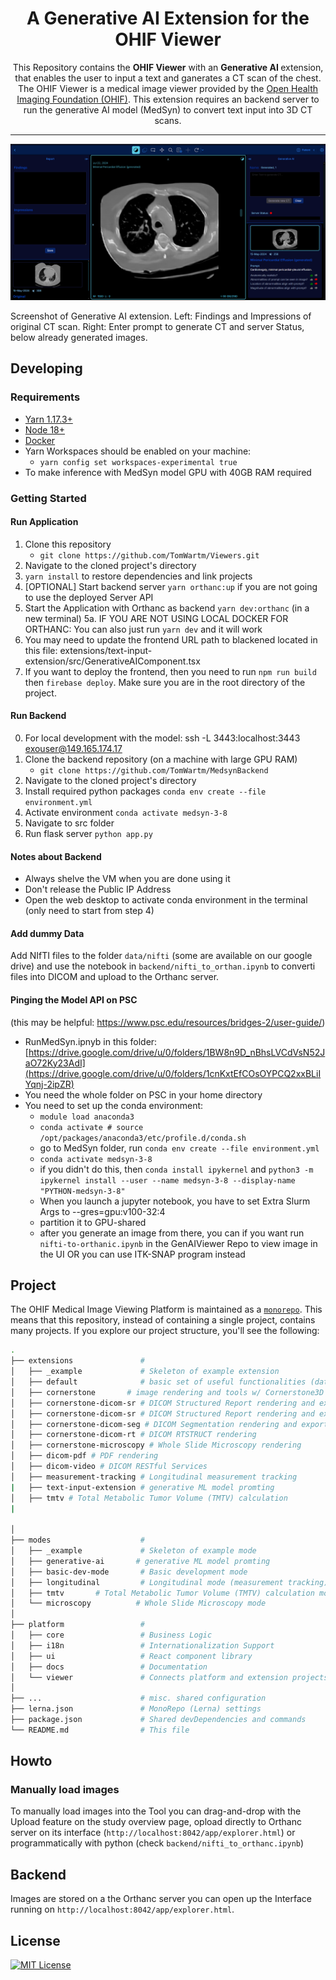 <!-- prettier-ignore-start -->
<!-- markdownlint-disable -->
<div align="center">
  <h1>A Generative AI Extension for the OHIF Viewer</h1>
  <p>This Repository contains the <strong>OHIF Viewer</strong> with an <strong>Generative AI </strong> extension, that enables the user to input a text and ganerates a CT scan of the chest. The OHIF Viewer is a medical image viewer
provided by the <a href="https://ohif.org/">Open Health Imaging Foundation (OHIF)</a>.  This extension requires an backend server to run the generative AI model (MedSyn) to convert text input into 3D CT scans.</p>
</div>

<hr />

<!-- prettier-ignore-end -->



<img src="viewer_overview.png" alt="Generative AI extension." />

Screenshot of Generative AI extension. Left: Findings and Impressions of original CT scan. Right: Enter prompt to generate CT and server Status, below already generated images.




## Developing
### Requirements

- [Yarn 1.17.3+](https://yarnpkg.com/en/docs/install)
- [Node 18+](https://nodejs.org/en/)
- [Docker](https://docs.docker.com/get-docker/)
- Yarn Workspaces should be enabled on your machine:
  - `yarn config set workspaces-experimental true`
- To make inference with MedSyn model GPU with 40GB RAM required


### Getting Started
#### Run Application
1. Clone this repository
   - `git clone https://github.com/TomWartm/Viewers.git`
2. Navigate to the cloned project's directory
3. `yarn install` to restore dependencies and link projects
4. [OPTIONAL] Start backend server `yarn orthanc:up` if you are not going to use the deployed Server API
5. Start the Application with Orthanc as backend `yarn dev:orthanc` (in a new terminal)
5a. IF YOU ARE NOT USING LOCAL DOCKER FOR ORTHANC: You can also just run `yarn dev` and it will work
6. You may need to update the frontend URL path to blackened located in this file: extensions/text-input-extension/src/GenerativeAIComponent.tsx
7. If you want to deploy the frontend, then you need to run `npm run build` then `firebase deploy`. Make sure you are in the root directory of the project.

#### Run Backend
0. For local development with the model: ssh -L 3443:localhost:3443 exouser@149.165.174.17
1. Clone the backend repository (on a machine with large GPU RAM)
    - `git clone https://github.com/TomWartm/MedsynBackend`
2. Navigate to the cloned project's directory
3. Install required python packages `conda env create --file environment.yml`
4. Activate environment `conda activate medsyn-3-8`
5. Navigate to src folder
6. Run flask server `python app.py`

#### Notes about Backend
- Always shelve the VM when you are done using it
- Don't release the Public IP Address
- Open the web desktop to activate conda environment in the terminal (only need to start from step 4)

#### Add dummy Data
Add NIfTI files to the folder `data/nifti` (some are available on our google drive) and use the notebook in `backend/nifti_to_orthan.ipynb` to converti files into DICOM and upload to the Orthanc server.

#### Pinging the Model API on PSC
(this may be helpful: https://www.psc.edu/resources/bridges-2/user-guide/)
* RunMedSyn.ipnyb in this folder: [https://drive.google.com/drive/u/0/folders/1BW8n9D_nBhsLVCdVsN52JaO72Ky23AdI](https://drive.google.com/drive/u/0/folders/1cnKxtEfCOsOYPCQ2xxBLiIYqnj-2ipZR)
* You need the whole folder on PSC in your home directory
* You need to set up the conda environment:
    - `module load anaconda3`
    - `conda activate # source /opt/packages/anaconda3/etc/profile.d/conda.sh`
    - go to MedSyn folder, run `conda env create --file environment.yml`
    - `conda activate medsyn-3-8`
    - if you didn't do this, then `conda install ipykernel` and `python3 -m ipykernel install --user --name medsyn-3-8 --display-name "PYTHON-medsyn-3-8"`
    - When you launch a jupyter notebook, you have to set Extra Slurm Args to --gres=gpu:v100-32:4
    - partition it to GPU-shared
    - after you generate an image from there, you can if you want run `nifti-to-orthanic.ipynb` in the GenAIViewer Repo to view image in the UI OR you can use ITK-SNAP program instead


## Project

The OHIF Medical Image Viewing Platform is maintained as a
[`monorepo`][monorepo]. This means that this repository, instead of containing a
single project, contains many projects. If you explore our project structure,
you'll see the following:

```bash
.
├── extensions               #
│   ├── _example             # Skeleton of example extension
│   ├── default              # basic set of useful functionalities (datasources, panels, etc)
│   ├── cornerstone       # image rendering and tools w/ Cornerstone3D
│   ├── cornerstone-dicom-sr # DICOM Structured Report rendering and export
│   ├── cornerstone-dicom-sr # DICOM Structured Report rendering and export
│   ├── cornerstone-dicom-seg # DICOM Segmentation rendering and export
│   ├── cornerstone-dicom-rt # DICOM RTSTRUCT rendering
│   ├── cornerstone-microscopy # Whole Slide Microscopy rendering
│   ├── dicom-pdf # PDF rendering
│   ├── dicom-video # DICOM RESTful Services
│   ├── measurement-tracking # Longitudinal measurement tracking
|   ├── text-input-extension # generative ML model promting
│   ├── tmtv # Total Metabolic Tumor Volume (TMTV) calculation
|

│
├── modes                    #
│   ├── _example             # Skeleton of example mode
│   ├── generative-ai       # generative ML model promting
│   ├── basic-dev-mode       # Basic development mode
│   ├── longitudinal         # Longitudinal mode (measurement tracking)
│   ├── tmtv       # Total Metabolic Tumor Volume (TMTV) calculation mode
│   └── microscopy          # Whole Slide Microscopy mode
│
├── platform                 #
│   ├── core                 # Business Logic
│   ├── i18n                 # Internationalization Support
│   ├── ui                   # React component library
│   ├── docs                 # Documentation
│   └── viewer               # Connects platform and extension projects
│
├── ...                      # misc. shared configuration
├── lerna.json               # MonoRepo (Lerna) settings
├── package.json             # Shared devDependencies and commands
└── README.md                # This file
```

## Howto
### Manually load images
To manually load images into the Tool you can drag-and-drop with the Upload feature on the study overview page, opload directly to Orthanc server on its interface (`http://localhost:8042/app/explorer.html`) or programmatically with python (check `backend/nifti_to_orthanc.ipynb`)

## Backend
Images are stored on a the Orthanc server you can open up the Interface running on `http://localhost:8042/app/explorer.html`.

## License
[![MIT License][license-image]][license-url]


<!--
  Links
  -->

<!-- prettier-ignore-start -->
<!-- Badges -->
[lerna-image]: https://img.shields.io/badge/maintained%20with-lerna-cc00ff.svg
[lerna-url]: https://lerna.js.org/
[netlify-image]: https://api.netlify.com/api/v1/badges/32708787-c9b0-4634-b50f-7ca41952da77/deploy-status
[netlify-url]: https://app.netlify.com/sites/ohif-dev/deploys
[all-contributors-image]: https://img.shields.io/badge/all_contributors-0-orange.svg?style=flat-square
[circleci-image]: https://circleci.com/gh/OHIF/Viewers.svg?style=svg
[circleci-url]: https://circleci.com/gh/OHIF/Viewers
[codecov-image]: https://codecov.io/gh/OHIF/Viewers/branch/master/graph/badge.svg
[codecov-url]: https://codecov.io/gh/OHIF/Viewers/branch/master
[prettier-image]: https://img.shields.io/badge/code_style-prettier-ff69b4.svg?style=flat-square
[prettier-url]: https://github.com/prettier/prettier
[semantic-image]: https://img.shields.io/badge/%20%20%F0%9F%93%A6%F0%9F%9A%80-semantic--release-e10079.svg
[semantic-url]: https://github.com/semantic-release/semantic-release
<!-- ROW -->
[npm-url]: https://npmjs.org/package/@ohif/app
[npm-downloads-image]: https://img.shields.io/npm/dm/@ohif/app.svg?style=flat-square
[npm-version-image]: https://img.shields.io/npm/v/@ohif/app.svg?style=flat-square
[docker-pulls-img]: https://img.shields.io/docker/pulls/ohif/viewer.svg?style=flat-square
[docker-image-url]: https://hub.docker.com/r/ohif/app
[license-image]: https://img.shields.io/badge/license-MIT-blue.svg?style=flat-square
[license-url]: LICENSE
[percy-image]: https://percy.io/static/images/percy-badge.svg
[percy-url]: https://percy.io/Open-Health-Imaging-Foundation/OHIF-Viewer
<!-- Links -->
[monorepo]: https://en.wikipedia.org/wiki/Monorepo
[how-to-fork]: https://help.github.com/en/articles/fork-a-repo
[how-to-clone]: https://help.github.com/en/articles/fork-a-repo#step-2-create-a-local-clone-of-your-fork
[ohif-architecture]: https://docs.ohif.org/architecture/index.html
[ohif-extensions]: https://docs.ohif.org/architecture/index.html
[deployment-docs]: https://docs.ohif.org/deployment/
[react-url]: https://reactjs.org/
[pwa-url]: https://developers.google.com/web/progressive-web-apps/
[ohif-viewer-url]: https://www.npmjs.com/package/@ohif/app
[configuration-url]: https://docs.ohif.org/configuring/
[extensions-url]: https://docs.ohif.org/extensions/
<!-- Platform -->
[platform-core]: platform/core/README.md
[core-npm]: https://www.npmjs.com/package/@ohif/core
[platform-i18n]: platform/i18n/README.md
[i18n-npm]: https://www.npmjs.com/package/@ohif/i18n
[platform-ui]: platform/ui/README.md
[ui-npm]: https://www.npmjs.com/package/@ohif/ui
[platform-viewer]: platform/app/README.md
[viewer-npm]: https://www.npmjs.com/package/@ohif/app
<!-- Extensions -->
[extension-cornerstone]: extensions/cornerstone/README.md
[cornerstone-npm]: https://www.npmjs.com/package/@ohif/extension-cornerstone
[extension-dicom-html]: extensions/dicom-html/README.md
[html-npm]: https://www.npmjs.com/package/@ohif/extension-dicom-html
[extension-dicom-microscopy]: extensions/dicom-microscopy/README.md
[microscopy-npm]: https://www.npmjs.com/package/@ohif/extension-dicom-microscopy
[extension-dicom-pdf]: extensions/dicom-pdf/README.md
[pdf-npm]: https://www.npmjs.com/package/@ohif/extension-dicom-pdf
[extension-vtk]: extensions/vtk/README.md
[vtk-npm]: https://www.npmjs.com/package/@ohif/extension-vtk
<!-- prettier-ignore-end -->
